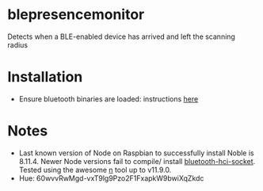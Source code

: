 # blepresencemonitor
Detects when a BLE-enabled device has arrived and left the scanning radius

# Installation
- Ensure bluetooth binaries are loaded: instructions [here](https://github.com/noble/noble)

# Notes
- Last known version of Node on Raspbian to successfully install Noble is 8.11.4. Newer Node versions fail to compile/ install [bluetooth-hci-socket](https://github.com/noble/node-bluetooth-hci-socket). Tested using the awesome [n](https://github.com/tj/n) tool up to v11.9.0.
- Hue: 60wvvRwMgd-vxT9lg9Pzo2F1FxapkW9bwiXqZkdc

